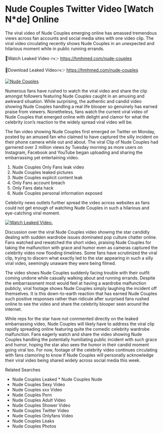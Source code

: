 ﻿# Nude Couples Twitter Video [Watch N*de] Online

The viral video of ﻿Nude Couples emerging online has amassed tremendous views across fan accounts and social media sites with one video clip. The viral video circulating recently shows ﻿Nude Couples in an unexpected and hilarious moment while in public running errands. 

🔴Watch Leaked Video 🔥👉  https://hmhmed.com/nude-couples 

🔴Download Leaked Video🔥👉  https://hmhmed.com/nude-couples 

[![Nude Couples](https://i.imgur.com/dJHk4Zq.gif)](https://hmhmed.com/nude-couples)

Numerous fans have rushed to watch the viral video and share the clip amongst followers featuring ﻿Nude Couples caught in an amusing and awkward situation. While surprising, the authentic and candid video showing ﻿Nude Couples handling a real life blooper so genuinely has earned praise from viewers. Nonetheless, fans watch the current viral video of ﻿Nude Couples that emerged online with delight and clamor for what the celebrity icon’s reaction to the widely spread viral video will be.

The fan video showing ﻿Nude Couples first emerged on Twitter on Monday, posted by an amused fan who claimed to have captured the silly incident on their phone camera while out and about. The viral Clip of ﻿Nude Couples had garnered over 2 million views by Tuesday morning as more users on Instagram, Facebook and YouTube began uploading and sharing the embarrassing yet entertaining video. 

1. ﻿Nude Couples Only Fans leak video
2. ﻿Nude Couples leaked pictures
3. ﻿Nude Couples explicit content leak
4. Only Fans account breach
5. Only Fans data hack
6. ﻿Nude Couples personal information exposed

Celebrity news outlets further spread the video across websites as fans could not get enough of watching ﻿Nude Couples in such a hilarious and eye-catching viral moment. 

[![Watch Leaked Video.](https://miro.medium.com/v2/resize:fit:828/format:webp/1*cilzJN44JGOrTw9NJCrNHA.gif "Watch Leaked Video")](https://hmhmed.com/nude-couples)

Discussion over the viral ﻿Nude Couples video showing the star candidly dealing with sudden wardrobe issues dominated pop culture chatter online. Fans watched and rewatched the short video, praising ﻿Nude Couples for taking the malfunction with grace and humor even as cameras captured the celebrity video now flooding timelines. Some fans have scrutinized the viral clip, trying to discern what exactly led to the star appearing in such a silly viral video, seemingly unaware they were being filmed.

The video shows ﻿Nude Couples suddenly facing trouble with their outfit coming undone while casually walking about and running errands. Despite the embarrassment most would feel at having a wardrobe malfunction publicly, viral footage shows ﻿Nude Couples simply laughing the incident off themselves. It is this down-to-earth reaction that has earned ﻿Nude Couples such positive responses rather than ridicule after surprised fans rushed online to see the video and share the celebrity blooper seen around the internet.  

While reps for the star have not commented directly on the leaked embarrassing video, ﻿Nude Couples will likely have to address the viral clip rapidly spreading online featuring quite the comedic celebrity wardrobe malfunction. Fans eagerly watch and share the video showing ﻿Nude Couples handling the potentially humiliating public incident with such grace and humor, hoping the star also sees the humor in their candid moment going viral too. For now, footage of the celebrity video continues circulating with fans clamoring to know if ﻿Nude Couples will personally acknowledge their viral video being shared widely across social media this week.

Related Searches
* ﻿Nude Couples Leaked
﻿* Nude Couples Nude
* ﻿Nude Couples Sexy Video
* ﻿Nude Couples xxx Video
* ﻿Nude Couples Porn
* ﻿Nude Couples Adult Video
* ﻿Nude Couples Shower Video
* ﻿Nude Couples Twitter Video
* ﻿Nude Couples Onlyfans Video
* ﻿Nude Couples Leaks
* ﻿Nude Couples Photos